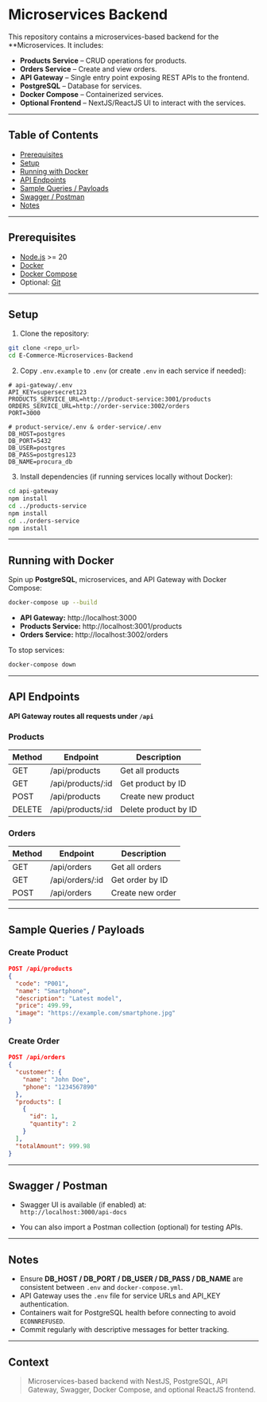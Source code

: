 # Microservices Backend

This repository contains a microservices-based backend for the \*\*Microservices. It includes:

- **Products Service** – CRUD operations for products.
- **Orders Service** – Create and view orders.
- **API Gateway** – Single entry point exposing REST APIs to the frontend.
- **PostgreSQL** – Database for services.
- **Docker Compose** – Containerized services.
- **Optional Frontend** – NextJS/ReactJS UI to interact with the services.

---

## Table of Contents

- [Prerequisites](#prerequisites)
- [Setup](#setup)
- [Running with Docker](#running-with-docker)
- [API Endpoints](#api-endpoints)
- [Sample Queries / Payloads](#sample-queries--payloads)
- [Swagger / Postman](#swagger--postman)
- [Notes](#notes)

---

## Prerequisites

- [Node.js](https://nodejs.org/) >= 20
- [Docker](https://www.docker.com/get-started)
- [Docker Compose](https://docs.docker.com/compose/install/)
- Optional: [Git](https://git-scm.com/)

---

## Setup

1. Clone the repository:

```bash
git clone <repo_url>
cd E-Commerce-Microservices-Backend
```

2. Copy `.env.example` to `.env` (or create `.env` in each service if needed):

```env
# api-gateway/.env
API_KEY=supersecret123
PRODUCTS_SERVICE_URL=http://product-service:3001/products
ORDERS_SERVICE_URL=http://order-service:3002/orders
PORT=3000
```

```env
# product-service/.env & order-service/.env
DB_HOST=postgres
DB_PORT=5432
DB_USER=postgres
DB_PASS=postgres123
DB_NAME=procura_db
```

3. Install dependencies (if running services locally without Docker):

```bash
cd api-gateway
npm install
cd ../products-service
npm install
cd ../orders-service
npm install
```

---

## Running with Docker

Spin up **PostgreSQL**, microservices, and API Gateway with Docker Compose:

```bash
docker-compose up --build
```

- **API Gateway:** http://localhost:3000
- **Products Service:** http://localhost:3001/products
- **Orders Service:** http://localhost:3002/orders

To stop services:

```bash
docker-compose down
```

---

## API Endpoints

**API Gateway routes all requests under `/api`**

### Products

| Method | Endpoint          | Description          |
| ------ | ----------------- | -------------------- |
| GET    | /api/products     | Get all products     |
| GET    | /api/products/:id | Get product by ID    |
| POST   | /api/products     | Create new product   |
| DELETE | /api/products/:id | Delete product by ID |

### Orders

| Method | Endpoint        | Description      |
| ------ | --------------- | ---------------- |
| GET    | /api/orders     | Get all orders   |
| GET    | /api/orders/:id | Get order by ID  |
| POST   | /api/orders     | Create new order |

---

## Sample Queries / Payloads

### Create Product

```json
POST /api/products
{
  "code": "P001",
  "name": "Smartphone",
  "description": "Latest model",
  "price": 499.99,
  "image": "https://example.com/smartphone.jpg"
}
```

### Create Order

```json
POST /api/orders
{
  "customer": {
    "name": "John Doe",
    "phone": "1234567890"
  },
  "products": [
    {
      "id": 1,
      "quantity": 2
    }
  ],
  "totalAmount": 999.98
}
```

---

## Swagger / Postman

- Swagger UI is available (if enabled) at:  
  `http://localhost:3000/api-docs`

- You can also import a Postman collection (optional) for testing APIs.

---

## Notes

- Ensure **DB_HOST / DB_PORT / DB_USER / DB_PASS / DB_NAME** are consistent between `.env` and `docker-compose.yml`.
- API Gateway uses the `.env` file for service URLs and API_KEY authentication.
- Containers wait for PostgreSQL health before connecting to avoid `ECONNREFUSED`.
- Commit regularly with descriptive messages for better tracking.

---

## Context

> Microservices-based backend with NestJS, PostgreSQL, API Gateway, Swagger, Docker Compose, and optional ReactJS frontend.
